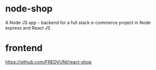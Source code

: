 # node-shop
A Node JS app - backend for a full stack e-commerce project in Node express and React JS

# frontend
https://github.com/FREDVUNI/react-shop
